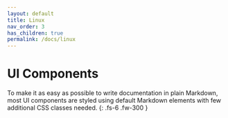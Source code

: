 ```yaml
---
layout: default
title: Linux
nav_order: 3
has_children: true
permalink: /docs/linux
---
```


# UI Components

To make it as easy as possible to write documentation in plain Markdown, most UI components are styled using default Markdown elements with few additional CSS classes needed.
{: .fs-6 .fw-300 }

